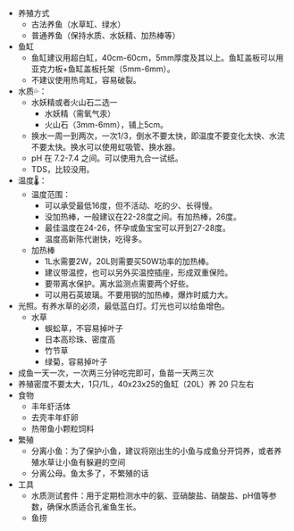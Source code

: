 * 养殖方式
  * 古法养鱼（水草缸、绿水）
  * 普通养鱼（保持水质、水妖精、加热棒等）
* 鱼缸
  * 鱼缸建议用超白缸，40cm-60cm，5mm厚度及其以上。鱼缸盖板可以用亚克力板+鱼缸盖板托架（5mm-6mm）。
  * 不建议使用热弯缸，容易破裂。
* 水质💦：
  * 水妖精或者火山石二选一
    * 水妖精（需氧气汞）
    * 火山石（3mm-6mm），铺上5cm。
  * 换水一周一到两次，一次1/3，倒水不要太快，即温度不要变化太快、水流不要太快。换水可以使用虹吸管、换水器。
  * pH 在 7.2-7.4 之间。可以使用九合一试纸。
  * TDS，比较没用。
* 温度🌡️：
  * 温度范围：
    * 可以承受最低16度，但不活动、吃的少、长得慢。
    * 没加热棒，一般建议在22-28度之间。有加热棒，26度。
    * 最佳温度在24-26，怀孕或鱼宝宝可以开到27-28度。
    * 温度高新陈代谢快，吃得多。
  * 加热棒
    * 1L水需要2W，20L则需要买50W功率的加热棒。
    * 建议带温控，也可以另外买温控插座，形成双重保险。
    * 要带离水保护。离水监测点需要两个好些。
    * 可以用石英玻璃。不要用钢的加热棒，爆炸时威力大。
* 光照。有养水草的必须，最低蓝白灯。灯光也可以给鱼增色。
  * 水草
    * 蜈蚣草，不容易掉叶子
    * 日本高珍珠、密度高
    * 竹节草
    * 绿菊，容易掉叶子
* 成鱼一天一次，一次两三分钟吃完即可，鱼苗一天两三次
* 养殖密度不要太大，1只/1L，40x23x25的鱼缸（20L）养 20 只左右
* 食物
  * 丰年虾活体
  * 去壳丰年虾卵
  * 热带鱼小颗粒饲料
* 繁殖
  * 分离小鱼：为了保护小鱼，建议将刚出生的小鱼与成鱼分开饲养，或者养殖水草让小鱼有躲避的空间
  * 分离公母。鱼太多了，不繁殖的话
* 工具
  * 水质测试套件：用于定期检测水中的氨、亚硝酸盐、硝酸盐、pH值等参数，确保水质适合孔雀鱼生长。
  * 鱼捞
